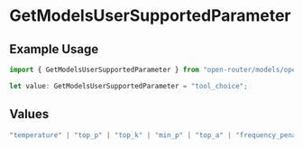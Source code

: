 # GetModelsUserSupportedParameter

## Example Usage

```typescript
import { GetModelsUserSupportedParameter } from "open-router/models/operations";

let value: GetModelsUserSupportedParameter = "tool_choice";
```

## Values

```typescript
"temperature" | "top_p" | "top_k" | "min_p" | "top_a" | "frequency_penalty" | "presence_penalty" | "repetition_penalty" | "max_tokens" | "logit_bias" | "logprobs" | "top_logprobs" | "seed" | "response_format" | "structured_outputs" | "stop" | "tools" | "tool_choice" | "parallel_tool_calls" | "include_reasoning" | "reasoning" | "web_search_options" | "verbosity"
```